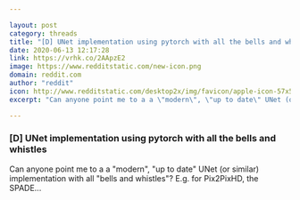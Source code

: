 ```yaml
---

layout: post
category: threads
title: "[D] UNet implementation using pytorch with all the bells and whistles"
date: 2020-06-13 12:17:28
link: https://vrhk.co/2AApzE2
image: https://www.redditstatic.com/new-icon.png
domain: reddit.com
author: "reddit"
icon: http://www.redditstatic.com/desktop2x/img/favicon/apple-icon-57x57.png
excerpt: "Can anyone point me to a a \"modern\", \"up to date\" UNet (or similar) implementation with all \"bells and whistles\"? E.g. for Pix2PixHD, the SPADE..."

---
```


### [D] UNet implementation using pytorch with all the bells and whistles

Can anyone point me to a a "modern", "up to date" UNet (or similar) implementation with all "bells and whistles"? E.g. for Pix2PixHD, the SPADE...